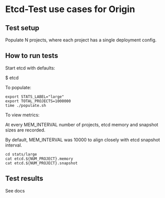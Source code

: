 # Etcd-Test use cases for Origin

## Test setup

Populate N projects, where each project has a single deployment config.

## How to run tests

Start etcd with defaults:

$ etcd

To populate:

```
export STATS_LABEL="large"
export TOTAL_PROJECTS=1000000
time ./populate.sh
```

To view metrics:

At every MEM_INTERVAL number of projects, etcd memory and snapshot sizes are recorded.

By default, MEM_INTERVAL was 10000 to align closely with etcd snapshot interval.

```
cd stats/large
cat etcd.${NUM_PROJECT}.memory
cat etcd.${NUM_PROJECT}.snapshot
```

## Test results

See docs